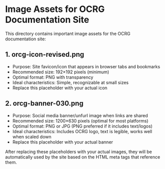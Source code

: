 # Image Assets for OCRG Documentation Site

This directory contains important image assets for the OCRG documentation site:

## 1. orcg-icon-revised.png
- Purpose: Site favicon/icon that appears in browser tabs and bookmarks
- Recommended size: 192×192 pixels (minimum)
- Optimal format: PNG with transparency
- Ideal characteristics: Simple, recognizable at small sizes
- Replace this placeholder with your actual icon

## 2. orcg-banner-030.png
- Purpose: Social media banner/unfurl image when links are shared
- Recommended size: 1200×630 pixels (optimal for most platforms)
- Optimal format: PNG or JPG (PNG preferred if it includes text/logos)
- Ideal characteristics: Includes OCRG logo, text is legible, works well when scaled down
- Replace this placeholder with your actual banner

After replacing these placeholders with your actual images, they will be automatically used by the site based on the HTML meta tags that reference them. 